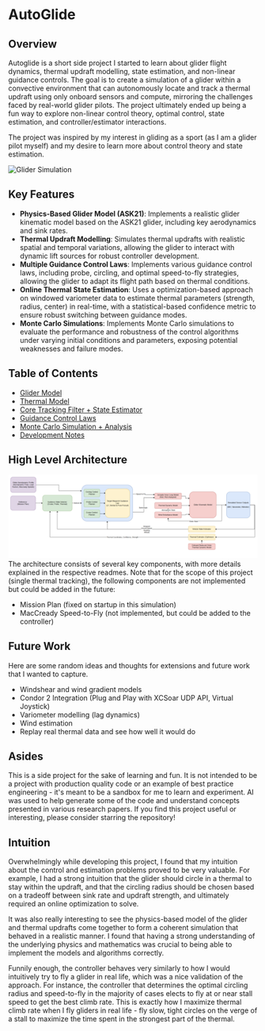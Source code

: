 # AutoGlide
## Overview
Autoglide is a short side project I started to learn about glider flight dynamics, thermal updraft modelling, state estimation, and non-linear guidance controls. The goal is to create a simulation of a glider within a convective environment that can autonomously locate and track a thermal updraft using only onboard sensors and compute, mirroring the challenges faced by real-world glider pilots. The project ultimately ended up being a fun way to explore non-linear control theory, optimal control, state estimation, and controller/estimator interactions.

The project was inspired by my interest in gliding as a sport (as I am a glider pilot myself) and my desire to learn more about control theory and state estimation.

![Glider Simulation](circling_demo.gif)

## Key Features
- **Physics-Based Glider Model (ASK21)**: Implements a realistic glider kinematic model based on the ASK21 glider, including key aerodynamics and sink rates.
- **Thermal Updraft Modelling**: Simulates thermal updrafts with realistic spatial and temporal variations, allowing the glider to interact with dynamic lift sources for robust controller development.
- **Multiple Guidance Control Laws**: Implements various guidance control laws, including probe, circling, and optimal speed-to-fly strategies, allowing the glider to adapt its flight path based on thermal conditions.
- **Online Thermal State Estimation**: Uses a optimization-based approach on windowed variometer data to estimate thermal parameters (strength, radius, center) in real-time, with a statistical-based confidence metric to ensure robust switching between guidance modes.
- **Monte Carlo Simulations**: Implements Monte Carlo simulations to evaluate the performance and robustness of the control algorithms under varying initial conditions and parameters, exposing potential weaknesses and failure modes.

## Table of Contents
- [Glider Model](glider_model/readme.md)
- [Thermal Model](thermal_model/readme.md)
- [Core Tracking Filter + State Estimator](thermal_estimator/readme.md)
- [Guidance Control Laws](controller/readme.md)
- [Monte Carlo Simulation + Analysis](monte_carlo/readme.md)
- [Development Notes](development.md)

## High Level Architecture
![Block Diagram](block_diagram.png)
The architecture consists of several key components, with more details explained in the respective readmes. Note that for the scope of this project (single thermal tracking), the following components are not implemented but could be added in the future:
- Mission Plan (fixed on startup in this simulation)
- MacCready Speed-to-Fly (not implemented, but could be added to the controller)

## Future Work
Here are some random ideas and thoughts for extensions and future work that I wanted to capture.
- Windshear and wind gradient models
- Condor 2 Integration (Plug and Play with XCSoar UDP API, Virtual Joystick)
- Variometer modelling (lag dynamics)
- Wind estimation
- Replay real thermal data and see how well it would do

## Asides
This is a side project for the sake of learning and fun. It is not intended to be a project with production quality code or an example of best practice engineering - it's meant to be a sandbox for me to learn and experiment. AI was used to help generate some of the code and understand concepts presented in various research papers. If you find this project useful or interesting, please consider starring the repository!

## Intuition
Overwhelmingly while developing this project, I found that my intuition about the control and estimation problems proved to be very valuable. For example, I had a strong intuition that the glider should circle in a thermal to stay within the updraft, and that the circling radius should be chosen based on a tradeoff between sink rate and updraft strength, and ultimately required an online optimization to solve. 

It was also really interesting to see the physics-based model of the glider and thermal updrafts come together to form a coherent simulation that behaved in a realistic manner. I found that having a strong understanding of the underlying physics and mathematics was crucial to being able to implement the models and algorithms correctly. 

Funnily enough, the controller behaves very similarly to how I would intuitively try to fly a glider in real life, which was a nice validation of the approach. For instance, the controller that determines the optimal circling radius and speed-to-fly in the majority of cases elects to fly at or near stall speed to get the best climb rate. This is exactly how I maximize thermal climb rate when I fly gliders in real life - fly slow, tight circles on the verge of a stall to maximize the time spent in the strongest part of the thermal.